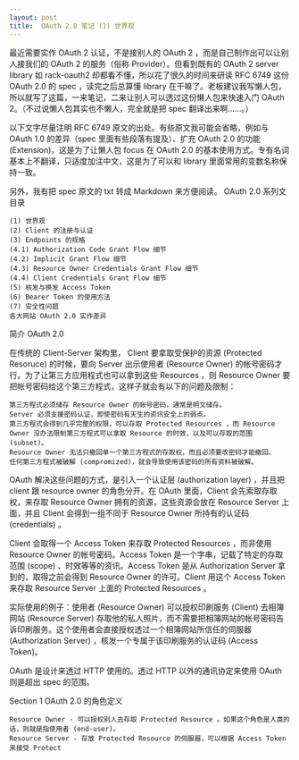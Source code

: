 ```yaml
---
layout: post
title:  OAuth 2.0 笔记 (1) 世界观 
---
```


最近需要实作 OAuth 2 认证，不是接别人的 OAuth 2 ，而是自己制作出可以让别人接我们的 OAuth 2 的服务（俗称 Provider）。但看到既有的 OAuth 2 server library 如 rack-oauth2 却都看不懂，所以花了很久的时间来研读 RFC 6749 这份 OAuth 2.0 的 spec ，读完之后总算懂 library 在干嘛了。老板建议我写懒人包，所以就写了这篇，一来笔记，二来让别人可以透过这份懒人包来快速入门 OAuth 2。（不过说懒人包其实也不懒人，完全就是把 spec 翻译出来啊……。）

以下文字尽量注明 RFC 6749 原文的出处。有些原文我可能会省略，例如与 OAuth 1.0 的差异（spec 里面有些段落有提及）、扩充 OAuth 2.0 的功能 (Extension)，这是为了让懒人包 focus 在 OAuth 2.0 的基本使用方式。专有名词基本上不翻译，只适度加注中文，这是为了可以和 library 里面常用的变数名称保持一致。

另外，我有把 spec 原文的 txt 转成 Markdown 来方便阅读。
OAuth 2.0 系列文目录

    (1) 世界观
    (2) Client 的注册与认证
    (3) Endpoints 的规格
    (4.1) Authorization Code Grant Flow 细节
    (4.2) Implicit Grant Flow 细节
    (4.3) Resource Owner Credentials Grant Flow 细节
    (4.4) Client Credentials Grant Flow 细节
    (5) 核发与换发 Access Token
    (6) Bearer Token 的使用方法
    (7) 安全性问题
    各大网站 OAuth 2.0 实作差异

简介 OAuth 2.0

在传统的 Client-Server 架构里， Client 要拿取受保护的资源 (Protected Resoruce) 的时候，要向 Server 出示使用者 (Resource Owner) 的帐号密码才行。为了让第三方应用程式也可以拿到这些 Resources ，则 Resource Owner 要把帐号密码给这个第三方程式，这样子就会有以下的问题及限制：

    第三方程式必须储存 Resource Owner 的帐号密码，通常是明文储存。
    Server 必须支援密码认证，即使密码有天生的资讯安全上的弱点。
    第三方程式会得到几乎完整的权限，可以存取 Protected Resources ，而 Resource Owner 没办法限制第三方程式可以拿取 Resource 的时效，以及可以存取的范围 (subset)。
    Resource Owner 无法只撤回单一个第三方程式的存取权，而且必须要改密码才能撤回。
    任何第三方程式被破解 (compromized)，就会导致使用该密码的所有资料被破解。

OAuth 解决这些问题的方式，是引入一个认证层 (authorization layer) ，并且把 client 跟 resource owner 的角色分开。在 OAuth 里面，Client 会先索取存取权，来存取 Resource Owner 拥有的资源，这些资源会放在 Resource Server 上面，并且 Client 会得到一组不同于 Resource Owner 所持有的认证码 (credentials) 。

Client 会取得一个 Access Token 来存取 Protected Resources ，而非使用 Resource Owner 的帐号密码。Access Token 是一个字串，记载了特定的存取范围 (scope) 、时效等等的资讯。Access Token 是从 Authorization Server 拿到的，取得之前会得到 Resource Owner 的许可。Client 用这个 Access Token 来存取 Resource Server 上面的 Protected Resources 。

实际使用的例子：使用者 (Resource Owner) 可以授权印刷服务 (Client) 去相簿网站 (Resource Server) 存取他的私人照片，而不需要把相簿网站的帐号密码告诉印刷服务。这个使用者会直接授权透过一个相簿网站所信任的伺服器 (Authorization Server) ，核发一个专属于该印刷服务的认证码 (Access Token)。

OAuth 是设计来透过 HTTP 使用的。透过 HTTP 以外的通讯协定来使用 OAuth 则是超出 spec 的范围。

Section 1
OAuth 2.0 的角色定义

    Resource Owner - 可以授权别人去存取 Protected Resource 。如果这个角色是人类的话，则就是指使用者 (end-user)。
    Resource Server - 存放 Protected Resource 的伺服器，可以根据 Access Token 来接受 Protect